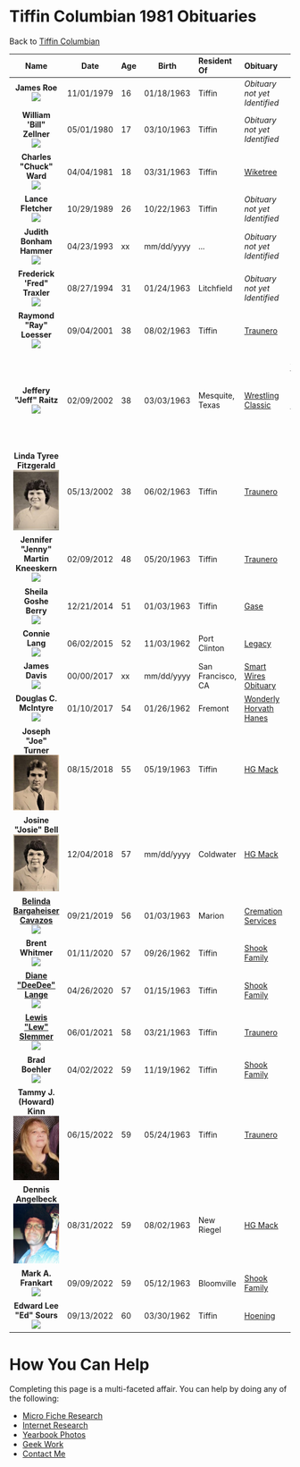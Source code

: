 
# Tiffin Columbian 1981 Obituaries

Back to [Tiffin Columbian](../README.md)

| Name                                                            | Date       | Age | Birth      | Resident Of       | Obituary | Other |
| :-------------------------------------------------------------: | ---------- | --- | ---------- | :---------------- | :-------- | :-----: |
| **James Roe**<br>![](jpgz/person.jpg)                           | 11/01/1979 | 16  | 01/18/1963 | Tiffin            | *Obituary not yet Identified* | [news](newz/James-Roe.md) |
| **William 'Bill" Zellner**<br>![](jpgz/person.jpg)              | 05/01/1980 | 17  | 03/10/1963 | Tiffin            | *Obituary not yet Identified* | [news](newz/Bill-Zellner.md) |
| **Charles "Chuck" Ward**<br>![](jpgz/person.jpg)                | 04/04/1981 | 18  | 03/31/1963 | Tiffin            | [Wiketree](<https://www.wikitree.com/wiki/Ward-3909>) | [news](newz/Charles-Ward.md) |
| **Lance Fletcher**<br>![](jpgz/person.jpg)                      | 10/29/1989 | 26  | 10/22/1963 | Tiffin            | *Obituary not yet Identified* | [news](newz/Lance-Fletcher.md) |
| **Judith Bonham Hammer**<br>![](jpgz/person.jpg)                | 04/23/1993 | xx  | mm/dd/yyyy | ...               | *Obituary not yet Identified* | |
| **Frederick 'Fred" Traxler**<br>![](jpgz/person.jpg)            | 08/27/1994 | 31  | 01/24/1963 | Litchfield        | *Obituary not yet Identified* | [news](newz/Fred-Traxler.md) |
| **Raymond "Ray" Loesser**<br>![](jpgz/person.jpg)               | 09/04/2001 | 38  | 08/02/1963 | Tiffin            | [Traunero](<https://www.traunerofuneralhome.com/obituary/DrRAYMOND-LOESSER>) | |
| **Jeffery "Jeff" Raitz**<br>![](jpgz/person.jpg)                | 02/09/2002 | 38  | 03/03/1963 | Mesquite, Texas   | [Wrestling Classic](<http://wrestlingclassics.com/cgi-bin/.ubbcgi/ultimatebb.cgi?ubb=print_topic;f=9;t=044680>) | [Gary Young vs Jeff Raitz Power Pro April 18th, 1987](https://www.youtube.com/watch?v=z1x5MdhlgXE) |
| **Linda Tyree Fitzgerald**<br>![](jpgz/LindaTyree.jpg)          | 05/13/2002 | 38  | 06/02/1963 | Tiffin            | [Traunero](<https://www.traunerofuneralhome.com/obituary/LINDAGAILTyree-FITZGERALD>) | |
| **Jennifer "Jenny" Martin Kneeskern**<br>![](jpgz/JenniferKneeskern-obit.jpg)   | 02/09/2012 | 48  | 05/20/1963 | Tiffin | [Traunero](<https://www.traunerofuneralhome.com/obituary/JENNIFER-KNEESKERN>) | |
| **Sheila Goshe Berry**<br>![](jpgz/person.jpg)                  | 12/21/2014 | 51  | 01/03/1963 | Tiffin            | [Gase](<https://www.gase.nl/Internettree/f12801.htm>) | |
| **Connie Lang**<br>![](jpgz/ConnieLange-obit.jpg)               | 06/02/2015 | 52  | 11/03/1962 | Port Clinton      | [Legacy](<https://www.legacy.com/us/obituaries/portclintonnewsherald/name/connie-lang-obituary?pid=175009344>) | |
| **James Davis**<br>![](jpgz/JimDavis-obit.png)                  | 00/00/2017 | xx  | mm/dd/yyyy | San Francisco, CA | [Smart Wires Obituary](https://www.topionetworks.com/people/james-davis-5b545b04105eb56f88991231 "There is an annoying pop-up that appears within 10 seconds that eliminates your ability to view") | |
| **Douglas C. McIntyre**<br>![](jpgz/DouglasMcIntyre-obit.jpg)   | 01/10/2017 | 54  | 01/26/1962 | Fremont           | [Wonderly Horvath Hanes](<https://www.wonderlyhorvathhanesfuneralhome.com/douglas-c-mcintyre>) | |
| **Joseph "Joe" Turner**<br>![](jpgz/JosephTurner.jpg)           | 08/15/2018 | 55  | 05/19/1963 | Tiffin            | [HG Mack](<https://www.hgmackfuneralhome.com/obituary/Joseph-Turner>) | |
| **Josine "Josie" Bell**<br>![](jpgz/JosieBell.jpg)              | 12/04/2018 | 57  | mm/dd/yyyy | Coldwater         | [HG Mack](<https://www.hgmackfuneralhome.com/obituary/JosineJosie-Bell>) | |
| [**Belinda Bargaheiser Cavazos**](jpgz/BelindaCavazos.jpg)<br>![](jpgz/BelindaCavazos-obit.webp)| 09/21/2019 | 56  | 01/03/1963 | Marion | [Cremation Services](<https://www.cremationservicesofohio.com/obituaries/Belinda-Cavazos/#!/Obituary>) |
| **Brent Whitmer**<br>![](jpgz/person.jpg)                       | 01/11/2020 | 57  | 09/26/1962 | Tiffin            | [Shook Family](<https://www.shookfamilyfh.com/obituary/Brent-Whitmer>) | |
| [**Diane "DeeDee" Lange**](jpgz/DianeLange.jpg)<br>![](jpgz/DianeLange-obit.jpg) | 04/26/2020 | 57  | 01/15/1963 | Tiffin            | [Shook Family](<https://www.shookfamilyfh.com/obituary/Diane-Lange>) | |
| [**Lewis "Lew" Slemmer**](jpgz/LewisSlemmer.jpg)<br>![](jpgz/LewisSlemmer-obit.jpg)| 06/01/2021 | 58  | 03/21/1963 | Tiffin            | [Traunero](<https://www.traunerofuneralhome.com/obituary/Lewis-Slemmer>) | |
| **Brad Boehler**<br>![](jpgz/BradBoehler-obit.jpg)              | 04/02/2022 | 59  | 11/19/1962 | Tiffin            | [Shook Family](<https://www.shookfamilyfh.com/obituary/Brad-Boehler>) | |
| **Tammy J. (Howard) Kinn**<br>![](jpgz/TammyKinn-obit.jpg)      | 06/15/2022 | 59  | 05/24/1963 | Tiffin            | [Traunero](<https://www.traunerofuneralhome.com/obituary/Tammy-Kinn>) | |
| **Dennis Angelbeck**<br>![](jpgz/DennisAngelbeck-obit.jpg)      | 08/31/2022 | 59  | 08/02/1963 | New Riegel        | [HG Mack](<https://www.hgmackfuneralhome.com/obituary/Dennis-Angelbeck>) | |
| **Mark A. Frankart**<br>![](jpgz/person.jpg)                    | 09/09/2022 | 59  | 05/12/1963 | Bloomville        | [Shook Family](<https://www.shookfamilyfh.com/obituary/Mark-Frankart>) | |
| **Edward Lee "Ed" Sours**<br>![](jpgz/person.jpg)               | 09/13/2022 | 60  | 03/30/1962 | Tiffin            | [Hoening](<https://hoeningfuneralhome.secure.tributecenteronline.com/obituaries/Edward--Lee-Ed-Sours?obId=25886125>) | |

# How You Can Help

Completing this page is a multi-faceted affair.  You can help by doing any of the following:

- [Micro Fiche Research](library.md)
- [Internet Research](internet.md)
- [Yearbook Photos](yearbook.md)
- [Geek Work](geekwork.md)
- [Contact Me](contactme.md)
